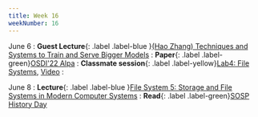 ```yaml
---
title: Week 16
weekNumber: 16
---
```


June 6
: **Guest Lecture**{: .label .label-blue }[(Hao Zhang) Techniques and Systems to Train and Serve Bigger Models](https://people.eecs.berkeley.edu/~hao/) 
    : **Paper**{: .label .label-green}[OSDI'22 Alpa](https://www.usenix.org/conference/osdi22/presentation/zheng-lianmin)
: **Classmate session**{: .label .label-yellow}[Lab4: File Systems](/sp22/assets/slides/TA_session4.pdf), [Video](https://disk.pku.edu.cn/#/link/C0FB1F74304EB490AB88E1384448E374)
    : &emsp;

June 8
: **Lecture**{: .label .label-blue }[File System 5: Storage and File Systems in Modern Computer Systems](/sp23/assets/slides/lec24_file5.pdf)
    : **Read**{: .label .label-green}[SOSP History Day](https://www.sigops.org/s/conferences/sosp/2015/history/)
